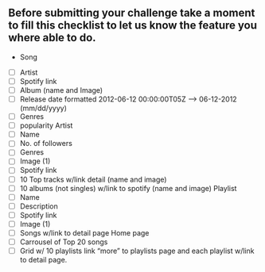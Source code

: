 ## Before submitting your challenge take a moment to fill this checklist to let us know the feature you where able to do.

- Song
- [ ] Artist
- [ ] Spotify link
- [ ] Album (name and Image)
- [ ] Release date formatted 2012-06-12 00:00:00T05Z --> 06-12-2012 (mm/dd/yyyy)
- [ ] Genres
- [ ] popularity
Artist
- [ ] Name
- [ ] No. of followers
- [ ] Genres
- [ ] Image (1)
- [ ] Spotify link
- [ ] 10 Top tracks w/link detail (name and image)
- [ ] 10 albums (not singles) w/link to spotify (name and image)
Playlist
- [ ] Name
- [ ] Description
- [ ] Spotify link
- [ ] Image (1)
- [ ] Songs w/link to detail page
Home page
- [ ] Carrousel of Top 20 songs
- [ ] Grid w/ 10 playlists link “more” to playlists page and each playlist w/link to detail page.
